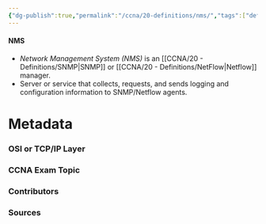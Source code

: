 ```yaml
---
{"dg-publish":true,"permalink":"/ccna/20-definitions/nms/","tags":["defs_ccna"]}
---
```


#### NMS
- *Network Management System (NMS)* is an [[CCNA/20 - Definitions/SNMP\|SNMP]] or [[CCNA/20 - Definitions/NetFlow\|Netflow]] manager.
- Server or service that collects, requests, and sends logging and configuration information to SNMP/Netflow agents.

# Metadata
### OSI or TCP/IP Layer

### CCNA Exam Topic

### Contributors

### Sources
